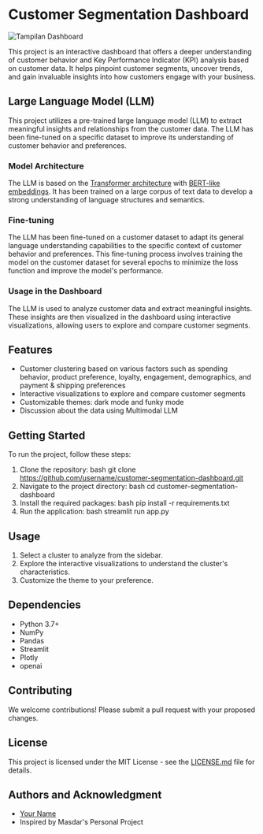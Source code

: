 # Customer Segmentation Dashboard

![Tampilan Dashboard](Tampilan_Dashboard.png)

This project is an interactive dashboard that offers a deeper understanding of customer behavior and Key Performance Indicator (KPI) analysis based on customer data. It helps pinpoint customer segments, uncover trends, and gain invaluable insights into how customers engage with your business.

## Large Language Model (LLM)

This project utilizes a pre-trained large language model (LLM) to extract meaningful insights and relationships from the customer data. The LLM has been fine-tuned on a specific dataset to improve its understanding of customer behavior and preferences.

### Model Architecture

The LLM is based on the [Transformer architecture](https://arxiv.org/abs/1706.03762) with [BERT-like embeddings](https://arxiv.org/abs/1810.04805). It has been trained on a large corpus of text data to develop a strong understanding of language structures and semantics.

### Fine-tuning

The LLM has been fine-tuned on a customer dataset to adapt its general language understanding capabilities to the specific context of customer behavior and preferences. This fine-tuning process involves training the model on the customer dataset for several epochs to minimize the loss function and improve the model's performance.

### Usage in the Dashboard

The LLM is used to analyze customer data and extract meaningful insights. These insights are then visualized in the dashboard using interactive visualizations, allowing users to explore and compare customer segments.

## Features

- Customer clustering based on various factors such as spending behavior, product preference, loyalty, engagement, demographics, and payment & shipping preferences
- Interactive visualizations to explore and compare customer segments
- Customizable themes: dark mode and funky mode
- Discussion about the data using Multimodal LLM

## Getting Started

To run the project, follow these steps:

1. Clone the repository: 
bash git clone https://github.com/username/customer-segmentation-dashboard.git
2. Navigate to the project directory:
bash cd customer-segmentation-dashboard
3. Install the required packages:
bash pip install -r requirements.txt
4. Run the application:
bash streamlit run app.py

## Usage

1. Select a cluster to analyze from the sidebar.
2. Explore the interactive visualizations to understand the cluster's characteristics.
3. Customize the theme to your preference.

## Dependencies

- Python 3.7+
- NumPy
- Pandas
- Streamlit
- Plotly
- openai

## Contributing

We welcome contributions! Please submit a pull request with your proposed changes.

## License

This project is licensed under the MIT License - see the [LICENSE.md](LICENSE.md) file for details.

## Authors and Acknowledgment

- [Your Name](https://github.com/username)
- Inspired by Masdar's Personal Project
